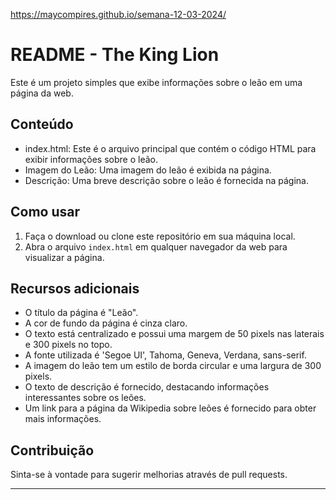 https://maycompires.github.io/semana-12-03-2024/

# README - The King Lion

Este é um projeto simples que exibe informações sobre o leão em uma página da web.

## Conteúdo

- index.html: Este é o arquivo principal que contém o código HTML para exibir informações sobre o leão.
- Imagem do Leão: Uma imagem do leão é exibida na página.
- Descrição: Uma breve descrição sobre o leão é fornecida na página.

## Como usar

1. Faça o download ou clone este repositório em sua máquina local.
2. Abra o arquivo `index.html` em qualquer navegador da web para visualizar a página.

## Recursos adicionais

- O título da página é "Leão".
- A cor de fundo da página é cinza claro.
- O texto está centralizado e possui uma margem de 50 pixels nas laterais e 300 pixels no topo.
- A fonte utilizada é 'Segoe UI', Tahoma, Geneva, Verdana, sans-serif.
- A imagem do leão tem um estilo de borda circular e uma largura de 300 pixels.
- O texto de descrição é fornecido, destacando informações interessantes sobre os leões.
- Um link para a página da Wikipedia sobre leões é fornecido para obter mais informações.

## Contribuição

Sinta-se à vontade para sugerir melhorias através de pull requests.

---

